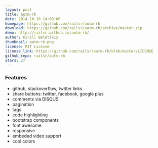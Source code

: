 ```yaml
---
layout: post
title: autm-rb
date: 2014-10-10 14:00:00
homepage: https://github.com/railsr/autm-rb
download: https://github.com/railsr/autm-rb/archive/master.zip
demo: http://railsr.github.io/autm-rb/
author: Kirill Beletskiy
thumbnail: autm-rb.png
license: MIT License
license_link: https://github.com/railsr/autm-rb/blob/master/LICENSE
github_repo: railsr/autm-rb
stars: 27
---
```


### Features

- github, stackoverflow, twitter links
- share buttons: twitter, facebook, google plus
- comments via DISQUS
- pagination
- tags
- code highlighting
- bootstrap components
- font awesome
- responsive
- embeded video support
- cool colors
